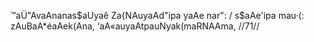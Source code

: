 ™aÜ"AvaAnanas$aUyaê Za{NAuyaAd"ipa yaAe nar": /
s$aAe'ipa mau·(: zAuBaA*éaAek(Ana, ‘aA«auyaAtpauNyak(maRNAAma, //71//